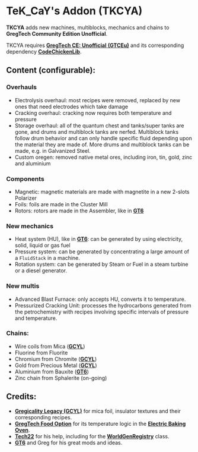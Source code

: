 # TeK_CaY's Addon (TKCYA)

**TKCYA** adds new machines, multiblocks, mechanics and chains to **GregTech Community Edition Unofficial**.


TKCYA requires [**GregTech CE: Unofficial** **(GTCEu)**](https://github.com/GregTechCEu/GregTech) and its corresponding dependency [**CodeChickenLib**](https://www.curseforge.com/minecraft/mc-mods/codechicken-lib-1-8).

## Content (configurable):

### Overhauls
* Electrolysis overhaul: most recipes were removed, replaced by new ones that need electrodes which take damage
* Cracking overhaul: cracking now requires both temperature and pressure
* Storage overhaul: all of the quantum chest and tanks/super tanks are gone, and drums and multiblock tanks are nerfed. Multiblock tanks follow drum behavior and can only handle specific fluid depending upon the material they are made of. More drums and multiblock tanks can be made, e.g. in Galvanized Steel.
* Custom oregen: removed native metal ores, including iron, tin, gold, zinc and aluminium

### Components
* Magnetic: magnetic materials are made with magnetite in a new 2-slots Polarizer
* Foils: foils are made in the Cluster Mill
* Rotors: rotors are made in the Assembler, like in [**GT6**](https://github.com/GregTech6)

### New mechanics
* Heat system (HU), like in [**GT6**](https://github.com/GregTech6): can be generated by using electricity, solid, liquid or gas fuel
* Pressure system: can be generated by concentrating a large amount of a ``FluidStack`` in a machine.
* Rotation system: can be generated by Steam or Fuel in a steam turbine or a diesel generator.

### New multis
* Advanced Blast Furnace: only accepts HU, converts it to temperature.
* Pressurized Cracking Unit: processes the hydrocarbons generated from the petrochemistry with recipes involving specific
intervals of pressure and temperature.

### Chains:
* Wire coils from Mica ([**GCYL**](https://github.com/GregTechCEu/gregicality-legacy))
* Fluorine from Fluorite
* Chromium from Chromite ([**GCYL**](https://github.com/GregTechCEu/gregicality-legacy))
* Gold from Precious Metal ([**GCYL**](https://github.com/GregTechCEu/gregicality-legacy))
* Aluminium from Bauxite ([**GT6**](https://github.com/GregTech6))
* Zinc chain from Sphalerite (on-going)

## Credits: 
* [**Gregicality Legacy (GCYL)**](https://github.com/GregTechCEu/gregicality-legacy) for mica foil, insulator textures and their corresponding recipes.
* [**GregTech Food Option**](https://github.com/bruberu/GregTechFoodOption) for its temperature logic in the [**Electric Baking Oven**](https://github.com/bruberu/GregTechFoodOption/blob/master/src/main/java/gregtechfoodoption/machines/multiblock/MetaTileEntityElectricBakingOven.java).
* [**Tech22**](https://github.com/TechLord22) for his help, including for the [**WorldGenRegistry**](https://github.com/tekcay/tekcays_addon/blob/master/src/main/java/tekcays_addon/api/worldgen/TKCYAWorldGenRegistry.java) class.
* [**GT6**](https://github.com/GregTech6) and Greg for his great mods and ideas.
